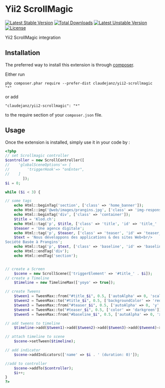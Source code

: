 Yii2 ScrollMagic
================
[![Latest Stable Version](https://poser.pugx.org/claudejanz/yii2-scrollmagic/v/stable.svg)](https://packagist.org/packages/claudejanz/yii2-scrollmagic) [![Total Downloads](https://poser.pugx.org/claudejanz/yii2-scrollmagic/downloads.svg)](https://packagist.org/packages/claudejanz/yii2-scrollmagic) [![Latest Unstable Version](https://poser.pugx.org/claudejanz/yii2-scrollmagic/v/unstable.svg)](https://packagist.org/packages/claudejanz/yii2-scrollmagic) [![License](https://poser.pugx.org/claudejanz/yii2-scrollmagic/license.svg)](https://packagist.org/packages/claudejanz/yii2-scrollmagic)


Yii2 ScrollMagic integration

Installation
------------

The preferred way to install this extension is through [composer](http://getcomposer.org/download/).

Either run

```
php composer.phar require --prefer-dist claudejanz/yii2-scrollmagic "*"
```

or add

```
"claudejanz/yii2-scrollmagic": "*"
```

to the require section of your `composer.json` file.


Usage
-----

Once the extension is installed, simply use it in your code by  :

```php
<?php
// set Scrollmagic controller
$controller = new ScrollController([
//    'globalSceneOptions'=> [
//        'triggerHook'=> "onEnter",
//    ]
        ]);
$i = 0;

while ($i < 3) {

// some tags
    echo Html::beginTag('section', ['class' => 'home_banner']);
    echo Html::img('@web/images/prangins.jpg', ['class' => 'img-responsive']);
    echo Html::beginTag('div', ['class' => 'container']);
    $title = 'Klod.ch';
    echo Html::tag('p', $title, ['class' => 'title', 'id' => 'title_' . $i]);
    $teaser = 'Une agence digitale';
    echo Html::tag('p', $teaser, ['class' => 'teaser', 'id' => 'teaser_' . $i]);
    $text = 'Nous développons des applications & des sites Web<br/>
Société Basée à Prangins';
    echo Html::tag('p', $text, ['class' => 'baseline', 'id' => 'baseline_' . $i]);
    echo Html::endTag('div');
    echo Html::endTag('section');


// create a Screen
    $scene = new ScrollScene(['triggerElement' => '#title_' . $i]);
// create a Timeline
    $timeline = new TimelineMax(['yoyo' => true]);

// create Tweens
    $tween1 = TweenMax::from("#title_$i", 0.5, ['autoAlpha' => 0, 'scale' => 0]);
    $tween2 = TweenMax::to("#title_$i", 0.5, ['backgroundColor' => 'red', 'delay' => -0.25]);
    $tween3 = TweenMax::from("#teaser_$i", 0.5, ['autoAlpha' => 0, 'y' => 120]);
    $tween4 = TweenMax::to("#teaser_$i", 0.5, ['color' => 'darkgreen']);
    $tween5 = TweenMax::from("#baseline_$i", 0.5, ['autoAlpha' => 0, 'x' => 120]);

// add tweens to timeline
    $timeline->add($tween1)->add($tween2)->add($tween3)->add($tween4)->add($tween5);

// attach timeline to scene
    $scene->setTween($timeline);

// add indicator
    $scene->addIndicators(['name' => $i . ' (duration: 0)']);

//add to controller
    $scene->addTo($controller);
    $i++;
}
?>
```